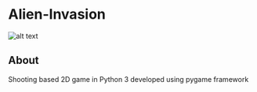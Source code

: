 # Alien-Invasion

![alt text](https://raw.githubusercontent.com/manp3104/Alien-Invasion/master/images/to/CAPTURE.PNG)


## About
Shooting based 2D game in Python 3 developed using pygame framework
